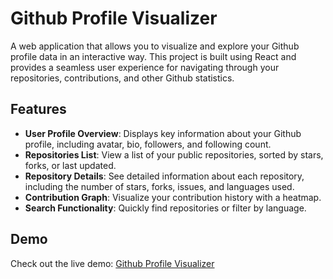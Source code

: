 # Github Profile Visualizer

A web application that allows you to visualize and explore your Github profile data in an interactive way. This project is built using React and provides a seamless user experience for navigating through your repositories, contributions, and other Github statistics.

## Features

- **User Profile Overview**: Displays key information about your Github profile, including avatar, bio, followers, and following count.
- **Repositories List**: View a list of your public repositories, sorted by stars, forks, or last updated.
- **Repository Details**: See detailed information about each repository, including the number of stars, forks, issues, and languages used.
- **Contribution Graph**: Visualize your contribution history with a heatmap.
- **Search Functionality**: Quickly find repositories or filter by language.

## Demo

Check out the live demo: [Github Profile Visualizer](https://your-live-demo-url.com)